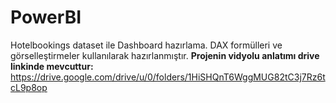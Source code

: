 # PowerBI
Hotelbookings dataset ile Dashboard hazırlama.
DAX formülleri ve görselleştirmeler kullanılarak hazırlanmıştır.
**Projenin vidyolu anlatımı drive linkinde mevcuttur:**
https://drive.google.com/drive/u/0/folders/1HiSHQnT6WggMUG82tC3j7Rz6tcL9p8op
